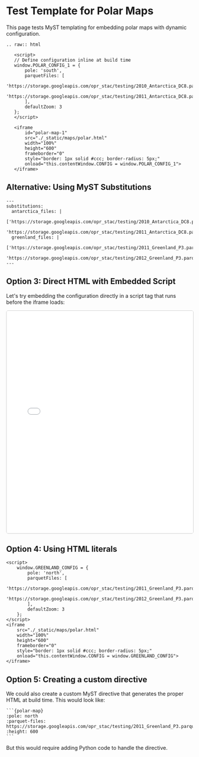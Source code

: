 # Test Template for Polar Maps

This page tests MyST templating for embedding polar maps with dynamic configuration.

```{eval-rst}
.. raw:: html

   <script>
   // Define configuration inline at build time
   window.POLAR_CONFIG_1 = {
       pole: 'south',
       parquetFiles: [
           'https://storage.googleapis.com/opr_stac/testing/2010_Antarctica_DC8.parquet',
           'https://storage.googleapis.com/opr_stac/testing/2011_Antarctica_DC8.parquet'
       ],
       defaultZoom: 3
   };
   </script>
   
   <iframe 
       id="polar-map-1"
       src="./_static/maps/polar.html" 
       width="100%" 
       height="600"
       frameborder="0"
       style="border: 1px solid #ccc; border-radius: 5px;"
       onload="this.contentWindow.CONFIG = window.POLAR_CONFIG_1">
   </iframe>
```

## Alternative: Using MyST Substitutions

```{code-block} javascript
---
substitutions:
  antarctica_files: |
    ['https://storage.googleapis.com/opr_stac/testing/2010_Antarctica_DC8.parquet',
     'https://storage.googleapis.com/opr_stac/testing/2011_Antarctica_DC8.parquet']
  greenland_files: |
    ['https://storage.googleapis.com/opr_stac/testing/2011_Greenland_P3.parquet',
     'https://storage.googleapis.com/opr_stac/testing/2012_Greenland_P3.parquet']
---
```

## Option 3: Direct HTML with Embedded Script

Let's try embedding the configuration directly in a script tag that runs before the iframe loads:

<div id="map-container-1">
<script>
    // Store config in a global variable specific to this map
    window.ANTARCTICA_CONFIG = {
        pole: 'south',
        parquetFiles: [
            'https://storage.googleapis.com/opr_stac/testing/2010_Antarctica_DC8.parquet',
            'https://storage.googleapis.com/opr_stac/testing/2011_Antarctica_DC8.parquet'
        ],
        defaultZoom: 3
    };
</script>
<iframe 
    src="./_static/maps/polar.html" 
    width="100%" 
    height="600"
    frameborder="0"
    style="border: 1px solid #ccc; border-radius: 5px;"
    onload="this.contentWindow.CONFIG = window.ANTARCTICA_CONFIG">
</iframe>
</div>

## Option 4: Using HTML literals

```{raw} html
<script>
    window.GREENLAND_CONFIG = {
        pole: 'north',
        parquetFiles: [
            'https://storage.googleapis.com/opr_stac/testing/2011_Greenland_P3.parquet',
            'https://storage.googleapis.com/opr_stac/testing/2012_Greenland_P3.parquet'
        ],
        defaultZoom: 3
    };
</script>
<iframe 
    src="./_static/maps/polar.html" 
    width="100%" 
    height="600"
    frameborder="0"
    style="border: 1px solid #ccc; border-radius: 5px;"
    onload="this.contentWindow.CONFIG = window.GREENLAND_CONFIG">
</iframe>
```

## Option 5: Creating a custom directive

We could also create a custom MyST directive that generates the proper HTML at build time. This would look like:

````
```{polar-map}
:pole: north
:parquet-files: https://storage.googleapis.com/opr_stac/testing/2011_Greenland_P3.parquet,https://storage.googleapis.com/opr_stac/testing/2012_Greenland_P3.parquet
:height: 600
```
````

But this would require adding Python code to handle the directive.